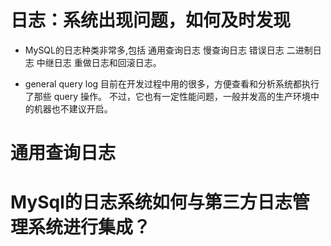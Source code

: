 # 日志：系统出现问题，如何及时发现

- MySQL的日志种类非常多,包括 通用查询日志 慢查询日志 错误日志 二进制日志 中继日志 重做日志和回滚日志。

* general query log 目前在开发过程中用的很多，方便查看和分析系统都执行了那些 query 操作。
  不过，它也有一定性能问题，一般并发高的生产环境中的机器也不建议开启。

# 通用查询日志

# MySql的日志系统如何与第三方日志管理系统进行集成？
